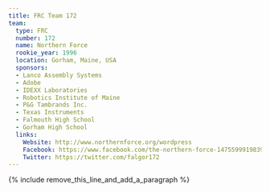 ```yaml
---
title: FRC Team 172
team:
  type: FRC
  number: 172
  name: Northern Force
  rookie_year: 1996
  location: Gorham, Maine, USA
  sponsors:
  - Lanco Assembly Systems
  - Adobe
  - IDEXX Laboratories
  - Robotics Institute of Maine
  - P&G Tambrands Inc.
  - Texas Instruments
  - Falmouth High School
  - Gorham High School
  links:
    Website: http://www.northernforce.org/wordpress
    Facebook: https://www.facebook.com/the-northern-force-147559991983900
    Twitter: https://twitter.com/falgor172
---
```


{% include remove_this_line_and_add_a_paragraph %}